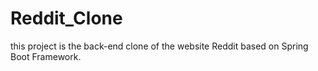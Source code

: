 # Reddit_Clone
this project is the back-end clone of the website Reddit based on Spring Boot Framework.
